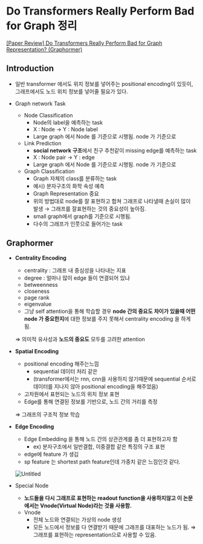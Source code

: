 # Do Transformers Really Perform Bad for Graph 정리

[[Paper Review] Do Transformers Really Perform Bad for Graph Representation? (Graphormer)](https://www.youtube.com/watch?v=G2PoGAyg-1k&t=1376s)

## Introduction

- 일반 transformer 에서도 위치 정보를 넣어주는 positional encoding이 있듯이, 그래프에서도 노드 위치 정보를 넣어줄 필요가 있다.

- Graph network Task
    - Node Classification
        - Node의 label을 예측하는 task
        - X : Node → Y : Node label
        - Large graph 에서 Node 를 기준으로 시행됨. node 가 기준으로
    - Link Prediction
        - **social network 구조**에서 친구 추천같이 missing edge를 예측하는 task
        - X : Node pair → Y : edge
        - Large graph 에서 Node 를 기준으로 시행됨. node 가 기준으로
    - Graph Classification
        - Graph 자체의 class를 분류하는 task
        - 예시) 분자구조의 화학 속성 예측
        - Graph Representation 중요
        - 위의 방법대로 node를 잘 표현하고 합쳐 그래프로 나타낼때 손실이 많이 발생 → 그래프를 잘표현하는 것의 중요성이 높아짐.
        - small graph에서 graph를 기준으로 시행됨.
        - 다수의 그래프가 인풋으로 들어가는 task

## Graphormer

- **Centrality Encoding**
    - centrality : 그래프 내 중심성을 나타내는 지표
    - degree : 얼마나 많이 edge 들이 연결되어 있냐
    - betweenness
    - closeness
    - page rank
    - eigenvalue
    - 그냥 self attention을 통해 학습할 경우 **node 간의 중요도 차이가 있을때 어떤 node 가 중요한지**에 대한 정보를 주지 못해서 centrality encoding 을 하게 됨.
    
    ⇒ 의미적 유사성과 **노드의 중요도** 모두를 고려한 attention
    
- **Spatial Encoding**
    - positional encoding 해주는느낌
        - sequential 데이터 처리 같은
        - (transformer에서는 rnn, cnn을 사용하지 않기때문에 sequential 순서로 데이터를 지나지 않아 positional encoding을 해주었음)
    - 고차원에서 표현되는 노드의 위치 정보 표현
    - Edge를 통해 연결된 정보를 기반으로, 노드 간의 거리를 측정
    
    ⇒ 그래프의 구조적 정보 학습
    
- **Edge Encoding**
    - Edge Embedding 을 통해 노드 간의 상관관계를 좀 더 표현하고자 함
        - ex) 분자구조에서 일반결합, 이중결합 같은 특징의 구조 표현
    - edge에 feature 가 생김
    - sp feature 는 shortest path feature인데 가중치 같은 느낌인것 같다.
    
    ![Untitled](https://github.com/seonwoonam/AI/assets/74304338/4983e024-971e-4e52-aa8d-79f7a7894c53)

    

- Special Node
    - **노드들을 다시 그래프로 표현하는 readout function을 사용하지않고 이 논문에서는 Vnode(Virtual Node)라는 것을 사용함.**
    - Vnode
        - 전체 노드와 연결되는 가상의 node 생성
        - 모든 노드에서 정보를 다 연결받기 때문에 그래프를 대표하는 노드가 됨. ⇒ 그래프를 표현하는 representation으로 사용할 수 있음.
